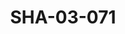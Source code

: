 ---
pid: SHA-03-071
title: SHA-03-071
language: ar
collection: شرحبيل احمد
original_label: 
rights: شرحبيل احمد
location_of_original: شرحبيل احمد
photographer_or_studio: 
scanned_from: photograph 10.1 by 15.2
_date: '1994'
location: السعودية، جدة، السفارة السودانية
description: شرحبيل احمد وموظفين السفارة السودانية من ضمنهم صلاح مصطفى
additional_notes: 
permission_display: 'yes'
on_server: 'no'
on_website: 'no'
permalink: /archive/ar/sha-03-071.html
layout: photo-page
---